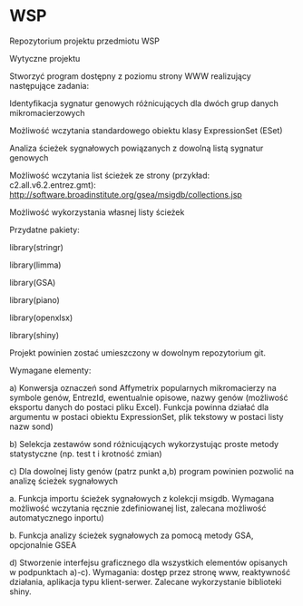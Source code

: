 # WSP
Repozytorium projektu przedmiotu WSP 

Wytyczne projektu

Stworzyć program dostępny z poziomu strony WWW realizujący następujące zadania:

Identyfikacja sygnatur genowych różnicujących dla dwóch grup danych mikromacierzowych

Możliwość wczytania standardowego obiektu klasy ExpressionSet (ESet)

Analiza ścieżek sygnałowych powiązanych z dowolną listą sygnatur genowych

Możliwość wczytania list ścieżek ze strony (przykład: c2.all.v6.2.entrez.gmt): http://software.broadinstitute.org/gsea/msigdb/collections.jsp

Możliwość wykorzystania własnej listy ścieżek

Przydatne pakiety:

library(stringr)

library(limma)

library(GSA)

library(piano)

library(openxlsx)

library(shiny)


Projekt powinien zostać umieszczony w dowolnym repozytorium git.

Wymagane elementy:

a) Konwersja oznaczeń sond Affymetrix popularnych mikromacierzy na symbole genów, EntrezId, ewentualnie opisowe, nazwy genów (możliwość eksportu danych do postaci pliku Excel). Funkcja powinna działać dla argumentu w postaci obiektu ExpressionSet, plik tekstowy w postaci listy nazw sond)

b) Selekcja zestawów sond różnicujących wykorzystując proste metody statystyczne (np. test t i krotność zmian)

c) Dla dowolnej listy genów (patrz punkt a,b) program powinien pozwolić na analizę ścieżek sygnałowych

a. Funkcja importu ścieżek sygnałowych z kolekcji msigdb. Wymagana możliwość wczytania ręcznie zdefiniowanej list, zalecana możliwość automatycznego inportu)

b. Funkcja analizy ścieżek sygnałowych za pomocą metody GSA, opcjonalnie GSEA

d) Stworzenie interfejsu graficznego dla wszystkich elementów opisanych w podpunktach a)-c). Wymagania: dostęp przez stronę www, reaktywność działania, aplikacja typu klient-serwer. Zalecane wykorzystanie biblioteki shiny.


